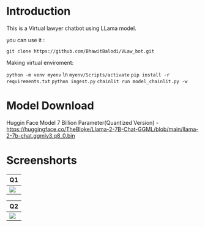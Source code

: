 # Introduction
This is a Virtual lawyer chatbot using LLama model. 

you can use it : 

```git clone https://github.com/BhawitBalodi/VLaw_bot.git```

Making virtual enviroment:

```python -m venv myenv``` \n
```myenv/Scripts/activate```
```pip install -r requirements.txt```
```python ingest.py```
```chainlit run model_chainlit.py -w```

# Model Download 
Huggin Face Model 7 Billion Parameter(Quantized Version) - https://huggingface.co/TheBloke/Llama-2-7B-Chat-GGML/blob/main/llama-2-7b-chat.ggmlv3.q8_0.bin


# Screenshorts

| Q1      |
|------------|
| <img src="https://github.com/BhawitBalodi/VLaw_bot/assets/82761457/56c91e12-8ef5-4a0f-b6aa-c92f245aed7d"> |

| Q2      |
|------------|
| <img src="https://github.com/BhawitBalodi/VLaw_bot/assets/82761457/b45968e0-2df8-4b40-bf76-3867fc98bc92"> |
